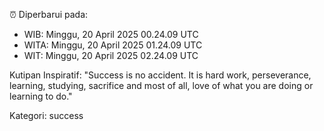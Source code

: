 ⏰ Diperbarui pada:
- WIB: Minggu, 20 April 2025 00.24.09 UTC
- WITA: Minggu, 20 April 2025 01.24.09 UTC
- WIT: Minggu, 20 April 2025 02.24.09 UTC

Kutipan Inspiratif:
"Success is no accident. It is hard work, perseverance, learning, studying, sacrifice and most of all, love of what you are doing or learning to do."


Kategori: success

